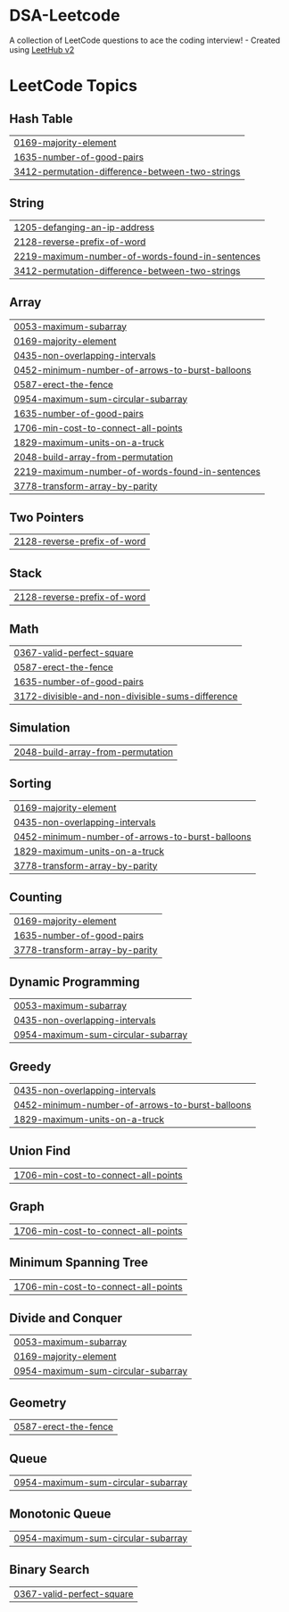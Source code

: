 # DSA-Leetcode
A collection of LeetCode questions to ace the coding interview! - Created using [LeetHub v2](https://github.com/arunbhardwaj/LeetHub-2.0)

<!---LeetCode Topics Start-->
# LeetCode Topics
## Hash Table
|  |
| ------- |
| [0169-majority-element](https://github.com/goelDev/DSA-Leetcode/tree/master/0169-majority-element) |
| [1635-number-of-good-pairs](https://github.com/goelDev/DSA-Leetcode/tree/master/1635-number-of-good-pairs) |
| [3412-permutation-difference-between-two-strings](https://github.com/goelDev/DSA-Leetcode/tree/master/3412-permutation-difference-between-two-strings) |
## String
|  |
| ------- |
| [1205-defanging-an-ip-address](https://github.com/goelDev/DSA-Leetcode/tree/master/1205-defanging-an-ip-address) |
| [2128-reverse-prefix-of-word](https://github.com/goelDev/DSA-Leetcode/tree/master/2128-reverse-prefix-of-word) |
| [2219-maximum-number-of-words-found-in-sentences](https://github.com/goelDev/DSA-Leetcode/tree/master/2219-maximum-number-of-words-found-in-sentences) |
| [3412-permutation-difference-between-two-strings](https://github.com/goelDev/DSA-Leetcode/tree/master/3412-permutation-difference-between-two-strings) |
## Array
|  |
| ------- |
| [0053-maximum-subarray](https://github.com/goelDev/DSA-Leetcode/tree/master/0053-maximum-subarray) |
| [0169-majority-element](https://github.com/goelDev/DSA-Leetcode/tree/master/0169-majority-element) |
| [0435-non-overlapping-intervals](https://github.com/goelDev/DSA-Leetcode/tree/master/0435-non-overlapping-intervals) |
| [0452-minimum-number-of-arrows-to-burst-balloons](https://github.com/goelDev/DSA-Leetcode/tree/master/0452-minimum-number-of-arrows-to-burst-balloons) |
| [0587-erect-the-fence](https://github.com/goelDev/DSA-Leetcode/tree/master/0587-erect-the-fence) |
| [0954-maximum-sum-circular-subarray](https://github.com/goelDev/DSA-Leetcode/tree/master/0954-maximum-sum-circular-subarray) |
| [1635-number-of-good-pairs](https://github.com/goelDev/DSA-Leetcode/tree/master/1635-number-of-good-pairs) |
| [1706-min-cost-to-connect-all-points](https://github.com/goelDev/DSA-Leetcode/tree/master/1706-min-cost-to-connect-all-points) |
| [1829-maximum-units-on-a-truck](https://github.com/goelDev/DSA-Leetcode/tree/master/1829-maximum-units-on-a-truck) |
| [2048-build-array-from-permutation](https://github.com/goelDev/DSA-Leetcode/tree/master/2048-build-array-from-permutation) |
| [2219-maximum-number-of-words-found-in-sentences](https://github.com/goelDev/DSA-Leetcode/tree/master/2219-maximum-number-of-words-found-in-sentences) |
| [3778-transform-array-by-parity](https://github.com/goelDev/DSA-Leetcode/tree/master/3778-transform-array-by-parity) |
## Two Pointers
|  |
| ------- |
| [2128-reverse-prefix-of-word](https://github.com/goelDev/DSA-Leetcode/tree/master/2128-reverse-prefix-of-word) |
## Stack
|  |
| ------- |
| [2128-reverse-prefix-of-word](https://github.com/goelDev/DSA-Leetcode/tree/master/2128-reverse-prefix-of-word) |
## Math
|  |
| ------- |
| [0367-valid-perfect-square](https://github.com/goelDev/DSA-Leetcode/tree/master/0367-valid-perfect-square) |
| [0587-erect-the-fence](https://github.com/goelDev/DSA-Leetcode/tree/master/0587-erect-the-fence) |
| [1635-number-of-good-pairs](https://github.com/goelDev/DSA-Leetcode/tree/master/1635-number-of-good-pairs) |
| [3172-divisible-and-non-divisible-sums-difference](https://github.com/goelDev/DSA-Leetcode/tree/master/3172-divisible-and-non-divisible-sums-difference) |
## Simulation
|  |
| ------- |
| [2048-build-array-from-permutation](https://github.com/goelDev/DSA-Leetcode/tree/master/2048-build-array-from-permutation) |
## Sorting
|  |
| ------- |
| [0169-majority-element](https://github.com/goelDev/DSA-Leetcode/tree/master/0169-majority-element) |
| [0435-non-overlapping-intervals](https://github.com/goelDev/DSA-Leetcode/tree/master/0435-non-overlapping-intervals) |
| [0452-minimum-number-of-arrows-to-burst-balloons](https://github.com/goelDev/DSA-Leetcode/tree/master/0452-minimum-number-of-arrows-to-burst-balloons) |
| [1829-maximum-units-on-a-truck](https://github.com/goelDev/DSA-Leetcode/tree/master/1829-maximum-units-on-a-truck) |
| [3778-transform-array-by-parity](https://github.com/goelDev/DSA-Leetcode/tree/master/3778-transform-array-by-parity) |
## Counting
|  |
| ------- |
| [0169-majority-element](https://github.com/goelDev/DSA-Leetcode/tree/master/0169-majority-element) |
| [1635-number-of-good-pairs](https://github.com/goelDev/DSA-Leetcode/tree/master/1635-number-of-good-pairs) |
| [3778-transform-array-by-parity](https://github.com/goelDev/DSA-Leetcode/tree/master/3778-transform-array-by-parity) |
## Dynamic Programming
|  |
| ------- |
| [0053-maximum-subarray](https://github.com/goelDev/DSA-Leetcode/tree/master/0053-maximum-subarray) |
| [0435-non-overlapping-intervals](https://github.com/goelDev/DSA-Leetcode/tree/master/0435-non-overlapping-intervals) |
| [0954-maximum-sum-circular-subarray](https://github.com/goelDev/DSA-Leetcode/tree/master/0954-maximum-sum-circular-subarray) |
## Greedy
|  |
| ------- |
| [0435-non-overlapping-intervals](https://github.com/goelDev/DSA-Leetcode/tree/master/0435-non-overlapping-intervals) |
| [0452-minimum-number-of-arrows-to-burst-balloons](https://github.com/goelDev/DSA-Leetcode/tree/master/0452-minimum-number-of-arrows-to-burst-balloons) |
| [1829-maximum-units-on-a-truck](https://github.com/goelDev/DSA-Leetcode/tree/master/1829-maximum-units-on-a-truck) |
## Union Find
|  |
| ------- |
| [1706-min-cost-to-connect-all-points](https://github.com/goelDev/DSA-Leetcode/tree/master/1706-min-cost-to-connect-all-points) |
## Graph
|  |
| ------- |
| [1706-min-cost-to-connect-all-points](https://github.com/goelDev/DSA-Leetcode/tree/master/1706-min-cost-to-connect-all-points) |
## Minimum Spanning Tree
|  |
| ------- |
| [1706-min-cost-to-connect-all-points](https://github.com/goelDev/DSA-Leetcode/tree/master/1706-min-cost-to-connect-all-points) |
## Divide and Conquer
|  |
| ------- |
| [0053-maximum-subarray](https://github.com/goelDev/DSA-Leetcode/tree/master/0053-maximum-subarray) |
| [0169-majority-element](https://github.com/goelDev/DSA-Leetcode/tree/master/0169-majority-element) |
| [0954-maximum-sum-circular-subarray](https://github.com/goelDev/DSA-Leetcode/tree/master/0954-maximum-sum-circular-subarray) |
## Geometry
|  |
| ------- |
| [0587-erect-the-fence](https://github.com/goelDev/DSA-Leetcode/tree/master/0587-erect-the-fence) |
## Queue
|  |
| ------- |
| [0954-maximum-sum-circular-subarray](https://github.com/goelDev/DSA-Leetcode/tree/master/0954-maximum-sum-circular-subarray) |
## Monotonic Queue
|  |
| ------- |
| [0954-maximum-sum-circular-subarray](https://github.com/goelDev/DSA-Leetcode/tree/master/0954-maximum-sum-circular-subarray) |
## Binary Search
|  |
| ------- |
| [0367-valid-perfect-square](https://github.com/goelDev/DSA-Leetcode/tree/master/0367-valid-perfect-square) |
<!---LeetCode Topics End-->